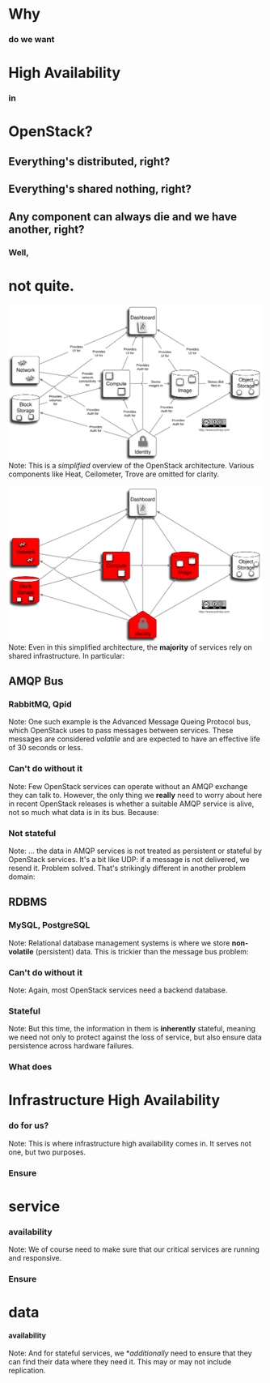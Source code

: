 # Why
###  do we want
# High Availability
### in
# OpenStack?


## Everything's distributed, right?


## Everything's shared nothing, right?


## Any component can always die and we have another, right?


### Well,
# not quite.


![OpenStack Architecture (picture by Ken Pepple)](images/openstack-arch.svg)
Note: This is a *simplified* overview of the OpenStack
architecture. Various components like Heat, Ceilometer, Trove are
omitted for clarity.


![OpenStack Architecture with highlights](images/openstack-arch-mysql.svg)
Note: Even in this simplified architecture, the **majority** of
services rely on shared infrastructure. In particular:


## AMQP Bus
### RabbitMQ, Qpid
Note: One such example is the Advanced Message Queing Protocol bus,
which OpenStack uses to pass messages between services. These messages
are considered *volatile* and are expected to have an effective life
of 30 seconds or less.


### Can't do without it 
Note: Few OpenStack services can operate without an AMQP exchange they
can talk to. However, the only thing we **really** need to worry about
here in recent OpenStack releases is whether a suitable AMQP service
is alive, not so much what data is in its bus. Because:


### Not stateful
Note: ... the data in AMQP services is not treated as persistent or
stateful by OpenStack services. It's a bit like UDP: if a message is
not delivered, we resend it. Problem solved. That's strikingly
different in another problem domain:


## RDBMS
### MySQL, PostgreSQL
Note: Relational database management systems is where we store
**non-volatile** (persistent) data. This is trickier than the message
bus problem:


### Can't do without it 
Note: Again, most OpenStack services need a backend database.


### Stateful
Note: But this time, the information in them is **inherently**
stateful, meaning we need not only to protect against the loss of
service, but also ensure data persistence across hardware failures.


### What does
# Infrastructure High Availability
### do for us?
Note: This is where infrastructure high availability comes in. It
serves not one, but two purposes.


### Ensure
# service
### availability
Note: We of course need to make sure that our critical services are
running and responsive.


### Ensure 
# data
#### availability
Note: And for stateful services, we **additionally* need to ensure
that they can find their data where they need it. This may or may not
include replication.
